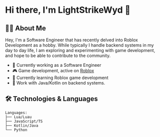# Hi there, I'm LightStrikeWyd 👋

## 👨‍💻 About Me

Hey, I'm a Software Engineer that has recently delved into Roblox Development as a hobby. While typically I handle backend systems in my day to day life, I am exploring and experimenting with game development, and hope to be able to contribute to the community.

- 🔭 Currently working as a Software Engineer
- 🎮 Game development, active on [Roblox](https://www.roblox.com/users/118856363/profile)
- 🌱 Currently learning Roblox game development
- 💼 Work with Java/Kotlin on backend systems.

## 🛠️ Technologies & Languages

```text
Languages:
├── Lua/Luau
├── JavaScript/TS
├── Kotlin/Java
└── Python
```
